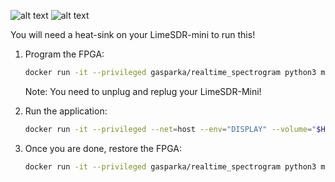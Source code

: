 

![alt text](https://github.com/gasparka/realtime_spectrogram/doc/wify.gif "Wify")
![alt text](https://github.com/gasparka/realtime_spectrogram/doc/diagram.bmp "Wify")

You will need a heat-sink on your LimeSDR-mini to run this!

1. Program the FPGA:

    ```bash
    docker run -it --privileged gasparka/realtime_spectrogram python3 main.py --fpga_init
    ```
    Note: You need to unplug and replug your LimeSDR-Mini!
    
2. Run the application:
    ```bash
    docker run -it --privileged --net=host --env="DISPLAY" --volume="$HOME/.Xauthority:/root/.Xauthority:rw" gasparka/realtime_spectrogram python3 main.py --run
    ```
    
3. Once you are done, restore the FPGA:
    ```bash
    docker run -it --privileged gasparka/realtime_spectrogram python3 main.py --fpga_restore
    ```

